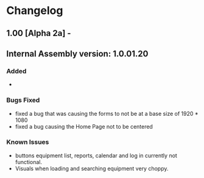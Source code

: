 # Changelog

## 1.00 [Alpha 2a] -  
## Internal Assembly version: 1.0.01.20

### Added
- 

### Bugs Fixed
- fixed a bug that was causing the forms to not be at a base size of 1920 * 1080
- fixed a bug causing the Home Page not to be centered

### Known Issues
- buttons equipment list, reports, calendar and log in currently not functional.
- Visuals when loading and searching equipment very choppy.